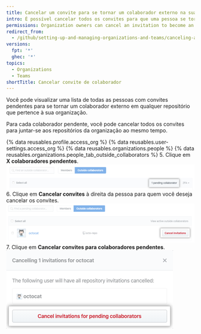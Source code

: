 ```yaml
---
title: Cancelar um convite para se tornar um colaborador externo na sua organização
intro: É possível cancelar todos os convites para que uma pessoa se torne um colaborador externo em repositórios que pertencem à sua organização.
permissions: Organization owners can cancel an invitation to become an outside collaborator in the organization.
redirect_from:
  - /github/setting-up-and-managing-organizations-and-teams/canceling-an-invitation-to-become-an-outside-collaborator-in-your-organization
versions:
  fpt: '*'
  ghec: '*'
topics:
  - Organizations
  - Teams
shortTitle: Cancelar convite de colaborador
---
```


Você pode visualizar uma lista de todas as pessoas com convites pendentes para se tornar um colaborador externo em qualquer repositório que pertence à sua organização.

Para cada colaborador pendente, você pode cancelar todos os convites para juntar-se aos repositórios da organização ao mesmo tempo.

{% data reusables.profile.access_org %}
{% data reusables.user-settings.access_org %}
{% data reusables.organizations.people %}
{% data reusables.organizations.people_tab_outside_collaborators %}
5. Clique em **X colaboradores pendentes**. ![Botão "Colaboradores pendentes"](/assets/images/help/organizations/pending-collaborator-list.png)
6. Clique em **Cancelar convites** à direita da pessoa para quem você deseja cancelar os convites. ![Botão "Cancelar convite"](/assets/images/help/organizations/cancel-pending-collaborators.png)
7. Clique em **Cancelar convites para colaboradores pendentes**. ![Botão para confirmar o cancelamento](/assets/images/help/organizations/confirm-cancelation-of-pending-collaborators.png)
